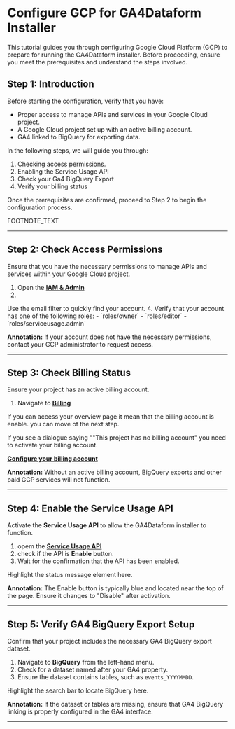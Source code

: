 # Configure GCP for GA4Dataform Installer

This tutorial guides you through configuring Google Cloud Platform (GCP) to prepare for running the GA4Dataform installer. Before proceeding, ensure you meet the prerequisites and understand the steps involved.

## Step 1: Introduction

Before starting the configuration, verify that you have:

- Proper access to manage APIs and services in your Google Cloud project.
- A Google Cloud project set up with an active billing account.
- GA4 linked to BigQuery for exporting data.

In the following steps, we will guide you through:

1. Checking access permissions.
2. Enabling the Service Usage API
3. Check your Ga4 BigQuery Export
4. Verify your billing status

Once the prerequisites are confirmed, proceed to Step 2 to begin the configuration process.

<walkthrough-footnote>FOOTNOTE_TEXT</walkthrough-footnote>

---

## Step 2: Check Access Permissions

Ensure that you have the necessary permissions to manage APIs and services within your Google Cloud project.

1. Open the [**IAM & Admin**](https://console.cloud.google.com/iam-admin)
2.
<walkthrough-spotlight-pointer cssSelector="[_nghost-ng-c2843449187][_ngcontent-ng-c2295059878]">
Use the email filter to quickly find your account.
</walkthrough-spotlight-pointer>
4. Verify that your account has one of the following roles:
   - `roles/owner`
   - `roles/editor`
   - `roles/serviceusage.admin`

**Annotation:** If your account does not have the necessary permissions, contact your GCP administrator to request access.

---

## Step 3: Check Billing Status

Ensure your project has an active billing account.

1. Navigate to [**Billing**](https://console.cloud.google.com/billing)  

If you can access your overview page it mean that the billing account is enable. you can move ot the next step.

If you see a dialogue saying ""This project has no billing account" you need to activate your billing account. 

[**Configure your billing account**](https://cloud.google.com/billing/docs/how-to/modify-project)

**Annotation:** Without an active billing account, BigQuery exports and other paid GCP services will not function.

---

## Step 4: Enable the Service Usage API

Activate the **Service Usage API** to allow the GA4Dataform installer to function.

1. opem the [**Service Usage API**](https://console.cloud.google.com/marketplace/product/google/serviceusage.googleapis.com)
2. check if the API is **Enable** button.
2. Wait for the confirmation that the API has been enabled.

<walkthrough-spotlight-pointer cssSelector=".mp-banner-status-message.ng-star-inserted">
Highlight the status message element here.
</walkthrough-spotlight-pointer>

**Annotation:** The Enable button is typically blue and located near the top of the page. Ensure it changes to "Disable" after activation.

---

## Step 5: Verify GA4 BigQuery Export Setup

Confirm that your project includes the necessary GA4 BigQuery export dataset.

1. Navigate to **BigQuery** from the left-hand menu.
2. Check for a dataset named after your GA4 property.
3. Ensure the dataset contains tables, such as `events_YYYYMMDD`.

<walkthrough-spotlight-pointer cssSelector="#pcc-search-container">
Highlight the search bar to locate BigQuery here.
</walkthrough-spotlight-pointer>

**Annotation:** If the dataset or tables are missing, ensure that GA4 BigQuery linking is properly configured in the GA4 interface.

---


